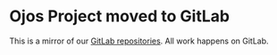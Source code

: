 # Ojos Project moved to GitLab

This is a mirror of our [GitLab repositories](https://gitlab.com/ojosproject/). All work happens on GitLab.
